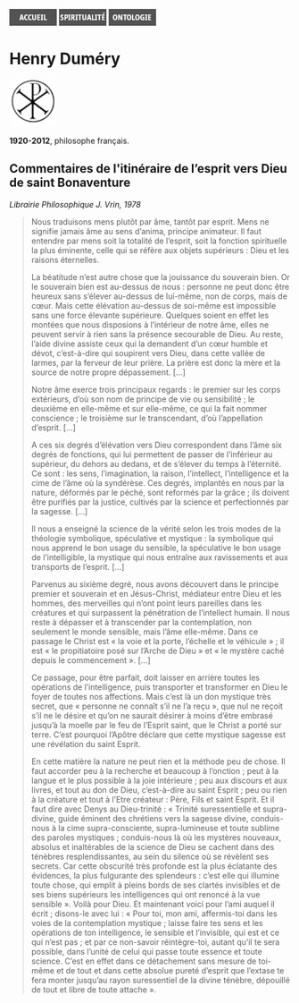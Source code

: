 [<img src="/images/accueil.png">](/)
[<img src="/images/spiritualite.png">](/pages/spiritualite.html)
[<img src="/images/ontologie.png">](/pages/ontologie.html)

# Henry Duméry

[<img src="/images/nopicture.png">](https://fr.wikipedia.org/wiki/Henry_Dum%C3%A9ry)

**1920-2012**, philosophe français.


## Commentaires de l'itinéraire de l’esprit vers Dieu de saint Bonaventure <a name="henrydumery-itineraire"></a>
*Librairie Philosophique J. Vrin, 1978*

>Nous traduisons mens plutôt par âme, tantôt par esprit. Mens ne signifie jamais âme au sens d’anima, principe animateur. Il faut entendre par mens soit la totalité de l’esprit, soit la fonction spirituelle la plus éminente, celle qui se réfère aux objets supérieurs : Dieu et les raisons éternelles.
>
>La béatitude n’est autre chose que la jouissance du souverain bien. Or le souverain bien est au-dessus de nous : personne ne peut donc être heureux sans s’élever au-dessus de lui-même, non de corps, mais de cœur. Mais cette élévation au-dessus de soi-même est impossible sans une force élevante supérieure. Quelques soient en effet les montées que nous disposions à l’intérieur de notre âme, elles ne peuvent servir à rien sans la présence secourable de Dieu. Au reste, l’aide divine assiste ceux qui la demandent d’un cœur humble et dévot, c’est-à-dire qui soupirent vers Dieu, dans cette vallée de larmes, par la ferveur de leur prière. La prière est donc la mère et la source de notre propre dépassement. […]
>
>Notre âme exerce trois principaux regards : le premier sur les corps extérieurs, d’où son nom de principe de vie ou sensibilité ; le deuxième en elle-même et sur elle-même, ce qui la fait nommer conscience ; le troisième sur le transcendant, d’où l’appellation d’esprit. […]
>
>A ces six degrés d’élévation vers Dieu correspondent dans l’âme six degrés de fonctions, qui lui permettent de passer de l’inférieur au supérieur, du dehors au dedans, et de s’élever du temps à l’éternité. Ce sont : les sens, l’imagination, la raison, l’intellect, l’intelligence et la cime de l’âme où la syndérèse. Ces degrés, implantés en nous par la nature, déformés par le péché, sont reformés par la grâce ; ils doivent être purifiés par la justice, cultivés par la science et perfectionnés par la sagesse. […]
>
>Il nous a enseigné la science de la vérité selon les trois modes de la théologie symbolique, spéculative et mystique : la symbolique qui nous apprend le bon usage du sensible, la spéculative le bon usage de l’intelligible, la mystique qui nous entraîne aux ravissements et aux transports de l’esprit. […]
>
>Parvenus au sixième degré, nous avons découvert dans le principe premier et souverain et en Jésus-Christ, médiateur entre Dieu et les hommes, des merveilles qui n’ont point leurs pareilles dans les créatures et qui surpassent la pénétration de l’intellect humain. Il nous reste à dépasser et à transcender par la contemplation, non seulement le monde sensible, mais l’âme elle-même. Dans ce passage le Christ est « la voie et la porte, l’échelle et le véhicule » ; il est « le propitiatoire posé sur l’Arche de Dieu » et « le mystère caché depuis le commencement ». […]
>
>Ce passage, pour être parfait, doit laisser en arrière toutes les opérations de l’intelligence, puis transporter et transformer en Dieu le foyer de toutes nos affections. Mais c’est là un don mystique très secret, que « personne ne connaît s’il ne l’a reçu », que nul ne reçoit s’il ne le désire et qu’on ne saurait désirer à moins d’être embrasé jusqu’à la moelle par le feu de l’Esprit saint, que le Christ a porté sur terre. C’est pourquoi l’Apôtre déclare que cette mystique sagesse est une révélation du saint Esprit.
>
>En cette matière la nature ne peut rien et la méthode peu de chose. Il faut accorder peu à la recherche et beaucoup à l’onction ; peut à la langue et le plus possible à la joie intérieure ; peu aux discours et aux livres, et tout au don de Dieu, c’est-à-dire au saint Esprit ; peu ou rien à la créature et tout à l’Etre créateur : Père, Fils et saint Esprit. Et il faut dire avec Denys au Dieu-trinité : « Trinité suressentielle et supra-divine, guide éminent des chrétiens vers la sagesse divine, conduis-nous à la cime supra-consciente, supra-lumineuse et toute sublime des paroles mystiques ; conduis-nous là où les mystères nouveaux, absolus et inaltérables de la science de Dieu se cachent dans des ténèbres resplendissantes, au sein du silence où se révèlent ses secrets. Car cette obscurité très profonde est la plus éclatante des évidences, la plus fulgurante des splendeurs : c’est elle qui illumine toute chose, qui emplit à pleins bords de ses clartés invisibles et de ses biens supérieurs les intelligences qui ont renoncé à la vue sensible ». Voilà pour Dieu. Et maintenant voici pour l’ami auquel il écrit ; disons-le avec lui : « Pour toi, mon ami, affermis-toi dans les voies de la contemplation mystique ; laisse faire tes sens et les opérations de ton intelligence, le sensible et l’invisible, qui est et ce qui n’est pas ; et par ce non-savoir réintègre-toi, autant qu’il te sera possible, dans l’unité de celui qui passe toute essence et toute science. C’est en effet dans ce détachement sans mesure de toi-même et de tout et dans cette absolue pureté d’esprit que l’extase te fera monter jusqu’au rayon suressentiel de la divine ténèbre, dépouillé de tout et libre de toute attache ».

